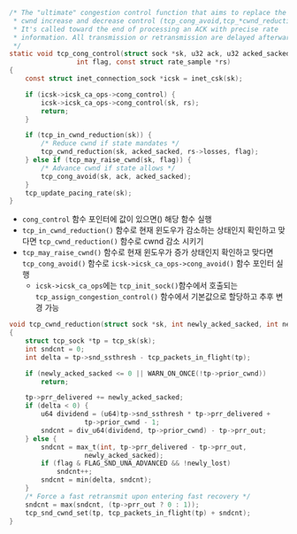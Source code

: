 ```c
/* The "ultimate" congestion control function that aims to replace the rigid
 * cwnd increase and decrease control (tcp_cong_avoid,tcp_*cwnd_reduction).
 * It's called toward the end of processing an ACK with precise rate
 * information. All transmission or retransmission are delayed afterwards.
 */
static void tcp_cong_control(struct sock *sk, u32 ack, u32 acked_sacked,
			     int flag, const struct rate_sample *rs)
{
	const struct inet_connection_sock *icsk = inet_csk(sk);

	if (icsk->icsk_ca_ops->cong_control) {
		icsk->icsk_ca_ops->cong_control(sk, rs);
		return;
	}

	if (tcp_in_cwnd_reduction(sk)) {
		/* Reduce cwnd if state mandates */
		tcp_cwnd_reduction(sk, acked_sacked, rs->losses, flag);
	} else if (tcp_may_raise_cwnd(sk, flag)) {
		/* Advance cwnd if state allows */
		tcp_cong_avoid(sk, ack, acked_sacked);
	}
	tcp_update_pacing_rate(sk);
}
```

- `cong_control` 함수 포인터에 값이 있으면() 해당 함수 실행
- `tcp_in_cwnd_reduction()` 함수로 현재 윈도우가 감소하는 상태인지 확인하고 맞다면 `tcp_cwnd_reduction()` 함수로 cwnd 감소 시키기
- `tcp_may_raise_cwnd()` 함수로 현재 윈도우가 증가 상태인지 확인하고 맞다면 `tcp_cong_avoid()` 함수로 `icsk->icsk_ca_ops->cong_avoid()` 함수 포인터 실행
	- `icsk->icsk_ca_ops`에는 `tcp_init_sock()`함수에서 호출되는 `tcp_assign_congestion_control()` 함수에서 기본값으로 할당하고 추후 변경 가능

```c title=tcp_cwnd_reduction()
void tcp_cwnd_reduction(struct sock *sk, int newly_acked_sacked, int newly_lost, int flag)
{
	struct tcp_sock *tp = tcp_sk(sk);
	int sndcnt = 0;
	int delta = tp->snd_ssthresh - tcp_packets_in_flight(tp);

	if (newly_acked_sacked <= 0 || WARN_ON_ONCE(!tp->prior_cwnd))
		return;

	tp->prr_delivered += newly_acked_sacked;
	if (delta < 0) {
		u64 dividend = (u64)tp->snd_ssthresh * tp->prr_delivered +
			       tp->prior_cwnd - 1;
		sndcnt = div_u64(dividend, tp->prior_cwnd) - tp->prr_out;
	} else {
		sndcnt = max_t(int, tp->prr_delivered - tp->prr_out,
			       newly_acked_sacked);
		if (flag & FLAG_SND_UNA_ADVANCED && !newly_lost)
			sndcnt++;
		sndcnt = min(delta, sndcnt);
	}
	/* Force a fast retransmit upon entering fast recovery */
	sndcnt = max(sndcnt, (tp->prr_out ? 0 : 1));
	tcp_snd_cwnd_set(tp, tcp_packets_in_flight(tp) + sndcnt);
}
```
